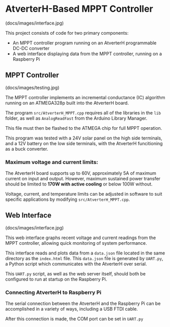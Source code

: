 # AtverterH-Based MPPT Controller
(docs/images/interface.jpg)

This project consists of code for two primary components:
- An MPPT controller program running on an AtverterH programmable DC-DC converter
- A web interface displaying data from the MPPT controller, running on a Raspberry Pi 

## MPPT Controller
(docs/images/testing.jpg)

The MPPT controller implements an incremental conductance (IC) algorithm running on an ATMEGA328p built into the AtverterH board.

The program ```src/AtverterH_MPPT.cpp``` requires all of the libraries in the ```lib``` folder, as well as ```AnalogReadFast``` from the Arduino Library Manager.

This file must then be flashed to the ATMEGA chip for full MPPT operation.

This program was tested with a 24V solar panel on the high side terminals, and a 12V battery on the low side terminals, with the AtverterH funcitioning as a buck converter.

### Maximum voltage and current limits:
The AtverterH board supports up to 60V, approximately 5A of maximum current on input and output. However, maximum sustained power transfer should be limited to **170W with active cooling** or below 100W without.

Voltage, current, and temperature limits can be adjusted in software to suit specific applications by modifying ```src/AtverterH_MPPT.cpp```.

## Web Interface
(docs/images/interface.jpg)

This web interface graphs recent voltage and current readings from the MPPT controller, allowing quick monitoring of system performance.

This interface reads and plots data from a ```data.json``` file located in the same directory as the ```index.html``` file.
This ```data.json``` file is generated by ```UART.py```, a Python script which communicates with the AtverterH over serial.

This ```UART.py``` script, as well as the web server itself, should both be configured to run at startup on the Raspberry Pi.

### Connecting AtverterH to Raspberry Pi
The serial connection between the AtverterH and the Raspberry Pi can be accomplished in a variety of ways, including a USB FTDI cable.

After this connection is made, the COM port can be set in ```UART.py```